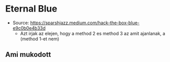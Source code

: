 # Eternal Blue
* Source: https://sparshjazz.medium.com/hack-the-box-blue-e9c0b0e4b33d
  * Azt irjak az elejen, hogy a method 2 es method 3 az amit ajanlanak, a (method 1-et nem)
## Ami mukodott
